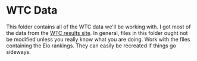 # WTC Data

This folder contains all of the WTC data we'll be working with. I got most of the data from the [WTC results site](www.wmh-wtc.com). In general, files in this folder ought not be modified unless you really know what you are doing. Work with the files containing the Elo rankings. They can easily be recreated if things go sideways.
